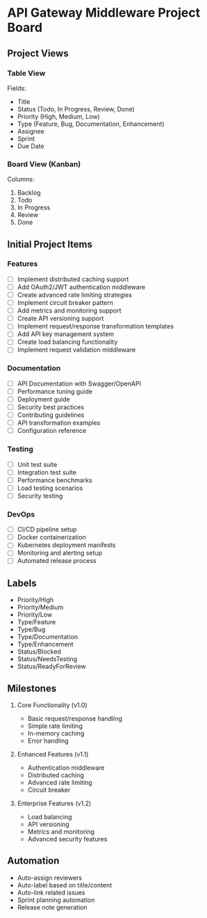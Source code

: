 # API Gateway Middleware Project Board

## Project Views

### Table View
Fields:
- Title
- Status (Todo, In Progress, Review, Done)
- Priority (High, Medium, Low)
- Type (Feature, Bug, Documentation, Enhancement)
- Assignee
- Sprint
- Due Date

### Board View (Kanban)
Columns:
1. Backlog
2. Todo
3. In Progress
4. Review
5. Done

## Initial Project Items

### Features
- [ ] Implement distributed caching support
- [ ] Add OAuth2/JWT authentication middleware
- [ ] Create advanced rate limiting strategies
- [ ] Implement circuit breaker pattern
- [ ] Add metrics and monitoring support
- [ ] Create API versioning support
- [ ] Implement request/response transformation templates
- [ ] Add API key management system
- [ ] Create load balancing functionality
- [ ] Implement request validation middleware

### Documentation
- [ ] API Documentation with Swagger/OpenAPI
- [ ] Performance tuning guide
- [ ] Deployment guide
- [ ] Security best practices
- [ ] Contributing guidelines
- [ ] API transformation examples
- [ ] Configuration reference

### Testing
- [ ] Unit test suite
- [ ] Integration test suite
- [ ] Performance benchmarks
- [ ] Load testing scenarios
- [ ] Security testing

### DevOps
- [ ] CI/CD pipeline setup
- [ ] Docker containerization
- [ ] Kubernetes deployment manifests
- [ ] Monitoring and alerting setup
- [ ] Automated release process

## Labels
- Priority/High
- Priority/Medium
- Priority/Low
- Type/Feature
- Type/Bug
- Type/Documentation
- Type/Enhancement
- Status/Blocked
- Status/NeedsTesting
- Status/ReadyForReview

## Milestones
1. Core Functionality (v1.0)
   - Basic request/response handling
   - Simple rate limiting
   - In-memory caching
   - Error handling

2. Enhanced Features (v1.1)
   - Authentication middleware
   - Distributed caching
   - Advanced rate limiting
   - Circuit breaker

3. Enterprise Features (v1.2)
   - Load balancing
   - API versioning
   - Metrics and monitoring
   - Advanced security features

## Automation
- Auto-assign reviewers
- Auto-label based on title/content
- Auto-link related issues
- Sprint planning automation
- Release note generation
